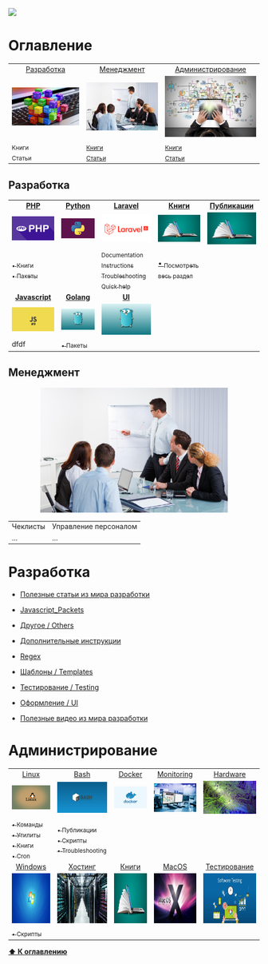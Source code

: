 ![](https://github.styleci.io/repos/7548986/shield?style=plastic)

# Оглавление
<table>
    <tr>
        <td align="center">
            <a href="#разработка">Разработка</a>
        </td>
        <td align="center">
            <a href="#менеджмент">Менеджмент</a>
        </td>
        <td align="center">
            <a href="#администрирование">Администрирование</a>
        </td>
    </tr>
    <tr>
        <td align="center">
            <a href="programming"><img src="images/programming.jpg" width=300px;></a>
        </td>
        <td align="center">
            <a href="#management"><img src="images/management.jpg" width=300px;></a>
        </td>
        <td align="center">
            <a href="#administration"><img src="images/administration.jpg" width=300px;></a>
        </td> 
    </tr>
    <tr>
        <td>
            <sub>Книги</sub><br/>
            <sub>Статьи</sub>
        </td>
        <td>
            <sub><a href="/Management/Books/README.md">Книги</a></sub><br/>
            <sub><a href="/Management/Posts/README.md">Статьи</a></sub>
        </td>
        <td>
            <sub><a href="/Management/Books/README.md">Книги</a></sub><br/>
            <sub><a href="/Management/Posts/README.md">Статьи</a></sub>
        </td> 
    </tr>
</table>

## Разработка

<table>
    <tr>
        <td align="center">
            <a href="/Development/Laravel/README.md"><b>PHP</b></a>
        </td>
        <td align="center">
            <a href="/Development/Python/.."><b>Python</b></a>
        </td>
        <td align="center">
            <a href="/Development/Laravel/README.md"><b>Laravel</b></a>
        </td>
        <td align="center">
            <a href="/Development/Books/README.md"><b>Книги</b></a>
        </td>
        <td align="center">
            <a href="#"><b>Публикации</b></a>
        </td>
    </tr>
    <tr>
        <td align="center">
            <img src="images/php.png" width="150">
        </td>
        <td align="center">
            <img src="images/python.jpg" width="150">
        </td>
        <td align="center">
                <img src="images/laravel.png" width="150">
        </td>
        <td align="center">
                <img src="images/books.jpg" width="150">
        </td>
        <td align="center">
                <img src="images/books.jpg" width="150">
        </td>
    </tr>
    <tr>
        <td>
            <a href=""><sub>&bull; Книги</sub></a></br>
            <a href="/Development/PHP_Packets/README.md"><sub>&bull; Пакеты</sub></a></br>
        </td>
        <td>
        </td>
        <td>
            <a href="/Development/Laravel/Documentation/README.md"><sub>Documentation</sub></a><br/>
            <a href="/Development/Laravel/Instructions/"><sub>Instructions</sub></a><br/>
            <a href="/Development/Laravel/Troubleshooting/README.md"><sub>Troubleshooting</sub></a><br/>
            <a href="/Development/Laravel/QuickHelp/README.md"><sub>Quick help</sub></a>
        </td>
        <td>
            <a href="/Development/Books/README.md">&bull; <sub>Посмотреть весь раздел</sub></a><br/>
        </td>
    </tr>
    <tr>
        <td align="center">
            <a href="#"><b>Javascript</b></a>
        </td>
        <td align="center">
            <a href="#"><b>Golang</b></a>
        </td>
        <td align="center">
            <a href="#"><b>UI</b></a>
        </td>
    </tr>
    <tr>
        <td align="center">
            <img src="images/javascript.jpg" width="150">
        </td>
        <td align="center">
            <img src="images/golang.jpg" width="150">
        </td>
        <td align="center">
            <img src="images/golang.jpg" width="150">
        </td>
    </tr>
    <tr>
        <td>
            dfdf
        </td>
        <td>
            <a href="/Development/Golang_Packets/README.md"><sub>&bull; Пакеты</sub></a>
        </td>
    </tr>
</table>


## Менеджмент
<p align="center">
    <img src="images/management.jpg" height=250px;>
</p>

<table>
    <tr>
        <td align="center">
            Чеклисты
        </td>
        <td align="center">
            Управление персоналом
        </td>
    </tr>
    <tr>
        <td>
            ...
        </td>
        <td>
            ...
        </td>
    </tr>
</table>


# Разработка

* [Полезные статьи из мира разработки](Development/Docs)

* [Javascript_Packets](Development/Javascript_Packets)
* [Другое / Others](Development/Others)
* [Дополнительные инструкции](/Development/PHP_Packets/Instructions)
* [Regex](Development/Regex)
* [Шаблоны / Templates](Development/Templates)
* [Тестирование / Testing](Development/Testing)
* [Оформление / UI](Development/UI)
* [Полезные видео из мира разработки](Development/Videos)

# Администрирование

<table>
    <tr>
        <td align="center">
            <a href="/DevOps/Bash/">Linux</a><br/>
        </td>
        <td align="center">
            <a href="/DevOps/Bash/">Bash</a><br/>
        </td>
        <td align="center">
            <a href="/Management/Posts/README.md">Docker</a><br/>
        </td>
        <td align="center">
            <a href="/DevOps/Monitoring/README.md">Monitoring</a>
        </td>
        <td align="center">
            <a href="/Hardware">Hardware</a>
        </td>
    </tr>
    <tr>
        <td align="center">
            <img src="images/linux.jpg" width="150">
        </td>
        <td align="center">
            <img src="images/bash.jpg" width="150">
        </td>
        <td align="center">
            <img src="images/docker.jpg" width="150">
        </td>
        <td align="center">
            <img src="images/monitoring.jpg" width="150">
        </td>
        <td align="center">
            <img src="images/hardware.jpg" width="150">
        </td>
    </tr>
    <tr>
        <td>
            <a href="/DevOps/Linux_Commands/README.md"><sub>&bull; Команды</sub></a><br/>
            <a href="/DevOps/Linux_Utils/README.md"><sub>&bull; Утилиты</sub></a><br/>
            <a href="/DevOps/Books/README.md"><sub>&bull; Книги</sub></a><br/>
            <a href="/DevOps/Cron"><sub>&bull; Cron</sub></a><br/>
        </td>
            <td>
                <a href="/DevOps/Bash/Posts/README.md"><sub>&bull; Публикации</sub></a><br/>
                <a href="/DevOps/Bash/Scripts/.."><sub>&bull; Скрипты</sub></a><br/>
                <a href="/DevOps/Bash/Torubleshooting/"><sub>&bull; Troubleshooting</sub></a>
        </td>
    </tr>
    <tr>
        <td align="center">
            <a href="#">Windows</a><br/>
        </td>
        <td align="center">
            <a href="/DevOps/Hosting/README.md">Хостинг</a><br/>
        </td>
        <td align="center">
            <a href="/DevOps/Books/README.md">Книги</a><br/>
        </td>
        <td align="center">
            <a href="/DevOps/MacOS/README.md">MacOS</a>
        </td>
        <td align="center">
            <a href="/DevOps/Testing/README.md">Тестирование</a>
        </td>
    </tr>
    <tr>
        <td align="center">
             <img src="images/windows.jpg" width="150" height="100">
        </td>
        <td align="center">
            <img src="images/hosting.jpg" width="150" height="100">
        </td>
        <td align="center">
            <img src="images/books.jpg" width="150" height="100">
        </td>
        <td align="center">
            <img src="images/macos.jpeg" width="150" height="100">
        </td>
        <td align="center">
            <img src="images/testing.jpg" width="150" height="100">
        </td>
    </tr>
    <tr>
        <td>
            <a href="/DevOps/CMDScripts/"><sub>&bull; Скрипты</sub></a>
        </td>
    </tr>
</table>

**[⬆ К оглавлению](#Оглавление)**